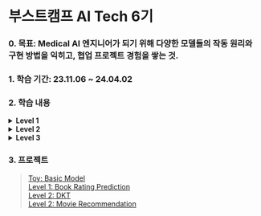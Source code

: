 부스트캠프 AI Tech 6기
===
### 0. 목표: Medical AI 엔지니어가 되기 위해 다양한 모델들의 작동 원리와 구현 방법을 익히고, 협업 프로젝트 경험을 쌓는 것.

### 1. 학습 기간: 23.11.06 ~ 24.04.02

### 2. 학습 내용  
<details>
<summary><b>Level 1</b></summary>
<div markdown="1">

>   [Week 1: Python, AI Math](https://github.com/Juniork725/boostcamp/blob/main/study/week1.md)  
>   [Week 2: PyTorch](https://github.com/Juniork725/boostcamp/blob/main/study/week2.md)  
>   [Week 3: DL Basic, Data Visualization](https://github.com/Juniork725/boostcamp/blob/main/study/week3.md)  
>   [Week 4: RecSys 이론, Data Visualization(2)](https://github.com/Juniork725/boostcamp/blob/main/study/week4.md)  
>   [Week 5: RecSys 이론(2)](https://github.com/Juniork725/boostcamp/blob/main/study/week5.md)  
>   [Week 6: RecSys 기초 프로젝트(1)](https://github.com/Juniork725/boostcamp/blob/main/study/week6.md)  
>   [Week 7: Recsys 기초 프로젝트(2)](https://github.com/Juniork725/boostcamp/blob/main/study/week7.md)  
>   [Week 8: AI 서비스 개발 기초](https://github.com/Juniork725/boostcamp/blob/main/study/week8.md)  

</div>
</details>

<details>
<summary><b>Level 2</b></summary>
<div markdown="1">

>   [Week 9: DKT(1)](https://github.com/Juniork725/boostcamp/blob/main/study/week9.md)  
>   [Week 10: DKT(2)](https://github.com/Juniork725/boostcamp/blob/main/study/week10.md)  
>   [Week 11: DKT(3)](https://github.com/Juniork725/boostcamp/blob/main/study/week11.md)  
>   [Week 12: DKT(4)](https://github.com/Juniork725/boostcamp/blob/main/study/week12.md)  
>   [Week 13: Movie Rec(1)](https://github.com/Juniork725/boostcamp/blob/main/study/Week13.md)  
>   [Week 14: Movie Rec(2)](https://github.com/Juniork725/boostcamp/blob/main/study/Week14.md)  
>   [Week 15: Movie Rec(3)](https://github.com/Juniork725/boostcamp/blob/main/study/week15.md)  
>   [Week 16: Movie Rec(4)](https://github.com/Juniork725/boostcamp/blob/main/study/week16.md)

</div>
</details>

<details>
<summary><b>Level 3</b></summary>
<div markdown="1">

>   [Week 17: Product Serving(1)](https://github.com/Juniork725/boostcamp/blob/main/study/week17.md)  
>   [Week 18: Product Serving(2)](https://github.com/Juniork725/boostcamp/blob/main/study/week18.md)  
>   [Week 19: 최종 프로젝트(1)](https://github.com/Juniork725/boostcamp/blob/main/study/week19.md)  
>   [Week 20: 최종 프로젝트(2)](https://github.com/Juniork725/boostcamp/blob/main/study/week20.md)  
>   [Week 21: 최종 프로젝트(3)](https://github.com/Juniork725/boostcamp/blob/main/study/week21.md)

</div>
</details>

### 3. 프로젝트
>   [Toy: Basic Model](https://github.com/Juniork725/boostcamp/tree/main/projects/basic_model)  
>   [Level 1: Book Rating Prediction](https://github.com/boostcampaitech6/level1-bookratingprediction-recsys-03)  
>   [Level 2: DKT](https://github.com/boostcampaitech6/level2-dkt-recsys-07)  
>   [Level 2: Movie Recommendation](https://github.com/boostcampaitech6/level2-movierecommendation-recsys-07)
